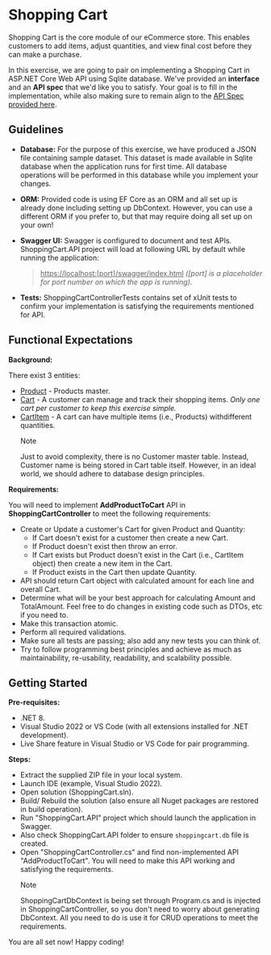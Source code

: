 # Shopping Cart

Shopping Cart is the core module of our eCommerce store. This enables customers to add items, adjust quantities, and
view final cost before they can make a purchase.

In this exercise, we are going to pair on implementing a Shopping Cart in ASP.NET Core Web API using Sqlite database.
We've provided an **interface** and an **API spec** that we'd like you to satisfy. Your goal is to fill in the implementation,
while also making sure to remain align to the [API Spec provided here](./ShoppingCart.API/docs/api-specs/shoppingcart-api-v1.json).

## Guidelines

- **Database:**
  For the purpose of this exercise, we have produced a JSON file containing sample dataset. This dataset is made
  available in Sqlite database when the application runs for first time. All database operations will be performed in
  this database while you implement your changes.

- **ORM:**
  Provided code is using EF Core as an ORM and all set up is already done including setting up DbContext. However, you
  can use a different ORM if you prefer to, but that may require doing all set up on your own!

- **Swagger UI:**
  Swagger is configured to document and test APIs. ShoppingCart.API project will load at following URL
  by default while running the application:
  > <ins>https://localhost:[port]/swagger/index.html</ins> *([port] is a placeholder for port number on which the app
  is running).*

- **Tests:**
  ShoppingCartControllerTests contains set of xUnit tests to confirm your
  implementation is satisfying the requirements mentioned for API.

## Functional Expectations

**Background:**

There exist 3 entities:

- <ins>Product</ins> - Products master.
- <ins>Cart</ins> - A customer can manage and track their shopping items. *Only
  one cart per customer to keep this exercise simple.*
- <ins>CartItem</ins> - A cart can have multiple items (i.e., Products) withdifferent quantities.
  > [!NOTE]
  > Just to avoid complexity, there is no Customer master table. Instead, Customer
  > name is being stored in Cart table itself. However, in an ideal world, we
  > should adhere to database design principles.

**Requirements:**

You will need to implement **AddProductToCart** API in
**ShoppingCartController** to meet the following requirements:

- Create or Update a customer's Cart for given Product and Quantity:
  - If Cart doesn't exist for a customer then create a new Cart.
  - If Product doesn't exist then throw an error.
  - If Cart exists but Product doesn't exist in the Cart (i.e., CartItem object) then create a new item in the Cart.
  - If Product exists in the Cart then update Quantity.
- API should return Cart object with calculated amount for each line and overall Cart.
- Determine what will be your best approach for calculating Amount and TotalAmount. Feel free to do changes in existing
  code such as DTOs, etc if you need to.
- Make this transaction atomic.
- Perform all required validations.
- Make sure all tests are passing; also add any new tests you can think of.
- Try to follow programming best principles and achieve as much as maintainability, re-usability,  readability, and
  scalability possible.

## Getting Started

**Pre-requisites:**

- .NET 8.
- Visual Studio 2022 or VS Code (with all extensions installed for .NET development).
- Live Share feature in Visual Studio or VS Code for pair programming.

**Steps:**

- Extract the supplied ZIP file in your local system.
- Launch IDE (example, Visual Studio 2022).
- Open solution (ShoppingCart.sln).
- Build/ Rebuild the solution (also ensure all Nuget packages are restored in build operation).
- Run "ShoppingCart.API" project which should launch the application in Swagger.
- Also check ShoppingCart.API folder to ensure `shoppingcart.db` file is created.
- Open "ShoppingCartController.cs" and find non-implemented API "AddProductToCart". You will need to make this API
  working and satisfying the requirements.
  > [!NOTE]
  > ShoppingCartDbContext is being set through Program.cs and is injected in ShoppingCartController, so you don't need
  > to worry about generating DbContext. All you need to do is use it for CRUD operations to meet the requirements.

You are all set now! Happy coding!

